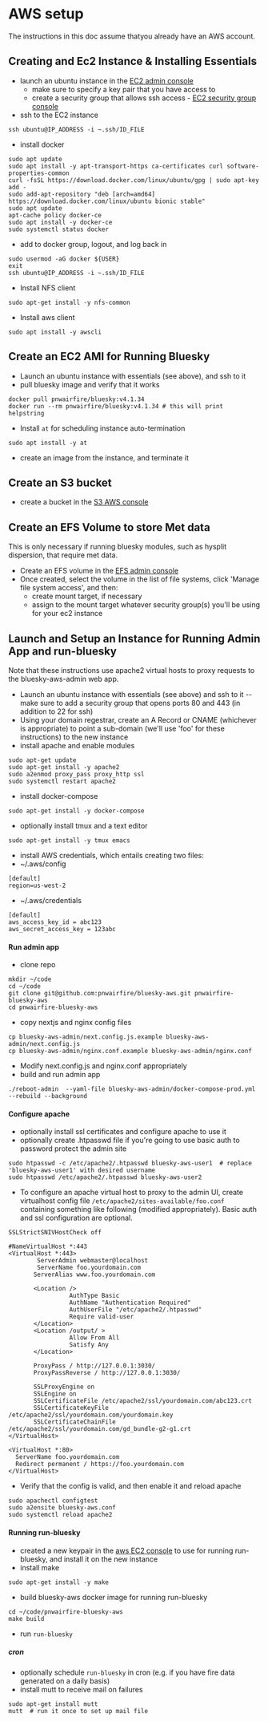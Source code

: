# AWS setup

The instructions in this doc assume thatyou already have an AWS account.

## Creating and Ec2 Instance & Installing Essentials

 - launch an ubuntu instance in the [EC2 admin console](https://us-west-2.console.aws.amazon.com/ec2/home)
   - make sure to specify a key pair that you have access to
   - create a security group that allows ssh access - [EC2 security group console](https://us-west-2.console.aws.amazon.com/ec2/home#SecurityGroups)
 - ssh to the EC2 instance
```
ssh ubuntu@IP_ADDRESS -i ~.ssh/ID_FILE
```
 - install docker
```
sudo apt update
sudo apt install -y apt-transport-https ca-certificates curl software-properties-common
curl -fsSL https://download.docker.com/linux/ubuntu/gpg | sudo apt-key add -
sudo add-apt-repository "deb [arch=amd64] https://download.docker.com/linux/ubuntu bionic stable"
sudo apt update
apt-cache policy docker-ce
sudo apt install -y docker-ce
sudo systemctl status docker
```
 - add to docker group, logout, and log back in
```
sudo usermod -aG docker ${USER}
exit
ssh ubuntu@IP_ADDRESS -i ~.ssh/ID_FILE
```
 - Install NFS client
```
sudo apt-get install -y nfs-common
```
 - Install aws client
 ```
 sudo apt install -y awscli
 ```



## Create an EC2 AMI for Running Bluesky

 - Launch an ubuntu instance with essentials (see above), and ssh to it
 - pull bluesky image and verify that it works
```
docker pull pnwairfire/bluesky:v4.1.34
docker run --rm pnwairfire/bluesky:v4.1.34 # this will print helpstring
```
 - Install `at` for scheduling instance auto-termination
 ```
 sudo apt install -y at
 ```
 - create an image from the instance, and terminate it



## Create an S3 bucket

 - create a bucket in the [S3 AWS console](https://s3.console.aws.amazon.com/s3/home)



## Create an EFS Volume to store Met data

This is only necessary if running bluesky modules, such as hysplit
dispersion, that require met data.

 - Create an EFS volume in the [EFS admin console](https://us-west-2.console.aws.amazon.com/efs/home)
 - Once created, select the volume in the list of file systems, click 'Manage file system access', and then:
    - create mount target, if necessary
    - assign to the mount target whatever security group(s) you'll be using for your ec2 instance



## Launch and Setup an Instance for Running Admin App and run-bluesky

Note that these instructions use apache2 virtual hosts to proxy requests to
the bluesky-aws-admin web app.

 - Launch an ubuntu instance with essentials (see above) and ssh to it -- make sure to add a security group that opens ports 80 and 443 (in addition to 22 for ssh)
 - Using your domain regestrar, create an A Record or CNAME (whichever is appropriate) to point a sub-domain (we'll use 'foo' for these instructions) to the new instance
 - install apache and enable modules
```
sudo apt-get update
sudo apt-get install -y apache2
sudo a2enmod proxy_pass proxy_http ssl
sudo systemctl restart apache2
```
 - install docker-compose
```
sudo apt-get install -y docker-compose
```
 - optionally install tmux and a text editor
```
sudo apt-get install -y tmux emacs
```
 - install AWS credentials, which entails creating two files:
  - ~/.aws/config
```
[default]
region=us-west-2
```
  - ~/.aws/credentials
```
[default]
aws_access_key_id = abc123
aws_secret_access_key = 123abc
```


#### Run admin app

 - clone repo
```
mkdir ~/code
cd ~/code
git clone git@github.com:pnwairfire/bluesky-aws.git pnwairfire-bluesky-aws
cd pnwairfire-bluesky-aws
```
 - copy nextjs and nginx config files
```
cp bluesky-aws-admin/next.config.js.example bluesky-aws-admin/next.config.js
cp bluesky-aws-admin/nginx.conf.example bluesky-aws-admin/nginx.conf
```
 - Modify next.config.js and nginx.conf appropriately
 - build and run admin app
```
./reboot-admin  --yaml-file bluesky-aws-admin/docker-compose-prod.yml --rebuild --background
```

#### Configure apache
 - optionally install ssl certificates and configure apache to use it
 - optionally create .htpasswd file if you're going to use basic auth to password protect the admin site
```
sudo htpasswd -c /etc/apache2/.htpasswd bluesky-aws-user1  # replace 'bluesky-aws-user1' with desired username
sudo htpasswd /etc/apache2/.htpasswd bluesky-aws-user2
```
 - To configure an apache virtual host to proxy to the admin UI, create virtualhost config file `/etc/apache2/sites-available/foo.conf` containing something like following (modified appropriately). Basic auth and ssl configuration are optional.
```
SSLStrictSNIVHostCheck off

#NameVirtualHost *:443
<VirtualHost *:443>
        ServerAdmin webmaster@localhost
        ServerName foo.yourdomain.com
       ServerAlias www.foo.yourdomain.com

       <Location />
                 AuthType Basic
                 AuthName "Authentication Required"
                 AuthUserFile "/etc/apache2/.htpasswd"
                 Require valid-user
       </Location>
       <Location /output/ >
                 Allow From All
                 Satisfy Any
       </Location>

       ProxyPass / http://127.0.0.1:3030/
       ProxyPassReverse / http://127.0.0.1:3030/

       SSLProxyEngine on
       SSLEngine on
       SSLCertificateFile /etc/apache2/ssl/yourdomain.com/abc123.crt
       SSLCertificateKeyFile /etc/apache2/ssl/yourdomain.com/yourdomain.key
       SSLCertificateChainFile /etc/apache2/ssl/yourdomain.com/gd_bundle-g2-g1.crt
</VirtualHost>

<VirtualHost *:80>
  ServerName foo.yourdomain.com
  Redirect permanent / https://foo.yourdomain.com
</VirtualHost>
```
 - Verify that the config is valid, and then enable it and reload apache
```
sudo apachectl configtest
sudo a2ensite bluesky-aws.conf
sudo systemctl reload apache2
```

#### Running run-bluesky

 - created a new keypair in the [aws EC2 console](https://us-west-2.console.aws.amazon.com/ec2/v2/home?region=us-west-2#KeyPairs:) to use for running run-bluesky,  and install it on the new instance
 - install make
```
sudo apt-get install -y make
```
 - build bluesky-aws docker image for running run-bluesky
```
cd ~/code/pnwairfire-bluesky-aws
make build
```
 - run `run-bluesky`

##### cron
 - optionally schedule `run-bluesky` in cron (e.g. if you have fire data generated on a daily basis)
 - install mutt to receive mail on failures
```
sudo apt-get install mutt
mutt  # run it once to set up mail file
```
